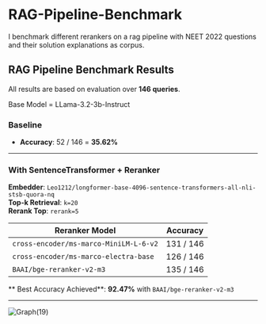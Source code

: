 # RAG-Pipeline-Benchmark
I benchmark different rerankers on a rag pipeline with NEET 2022 questions and their solution explanations as corpus.

##  RAG Pipeline Benchmark Results

All results are based on evaluation over **146 queries**.

Base Model = LLama-3.2-3b-Instruct

###  Baseline
- **Accuracy**:  52 / 146 = **35.62%**

---

###  With SentenceTransformer + Reranker

**Embedder**: `Leo1212/longformer-base-4096-sentence-transformers-all-nli-stsb-quora-nq`  
**Top-k Retrieval**: `k=20`  
**Rerank Top**: `rerank=5`  

| Reranker Model                            | Accuracy        | 
|-------------------------------------------|------------------|
| `cross-encoder/ms-marco-MiniLM-L-6-v2`    |  131 / 146     | 
| `cross-encoder/ms-marco-electra-base`     |  126 / 146     | 
| `BAAI/bge-reranker-v2-m3`                 |  135 / 146     | 

** Best Accuracy Achieved**: **92.47%** with `BAAI/bge-reranker-v2-m3`

---

![Graph(19)](https://github.com/user-attachments/assets/2206239d-5fa2-4742-a6c5-43d1f663f3ea)

